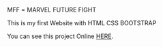 MFF = MARVEL FUTURE FIGHT

This is my first Website with HTML CSS BOOTSTRAP

You can see this project Online [HERE](https://nima7bh.github.io/future-fight/).

